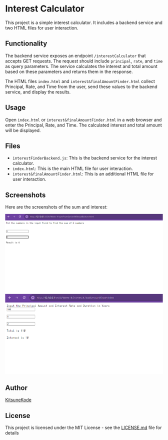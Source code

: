 # Interest Calculator

This project is a simple interest calculator. It includes a backend service and two HTML files for user interaction.

## Functionality

The backend service exposes an endpoint `/interestCalculator` that accepts GET requests. The request should include `principal`, `rate`, and `time` as query parameters. The service calculates the interest and total amount based on these parameters and returns them in the response.

The HTML files `index.html` and `interest&finalAmountFinder.html` collect Principal, Rate, and Time from the user, send these values to the backend service, and display the results.

## Usage

Open `index.html` or `interest&finalAmountFinder.html` in a web browser and enter the Principal, Rate, and Time. The calculated interest and total amount will be displayed.

## Files

- `interestFinderBackend.js`: This is the backend service for the interest calculator.
- `index.html`: This is the main HTML file for user interaction.
- `interest&finalAmountFinder.html`: This is an additional HTML file for user interaction.

## Screenshots

Here are the screenshots of the sum and interest:

![Sum](Pictures/sum.png)
![Interest](Pictures/interest.png)

## Author

[KitsuneKode](https://github.com/KitsuneKode)

## License

This project is licensed under the MIT License - see the [LICENSE.md](LICENSE.md) file for details
